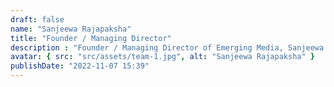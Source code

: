 ```yaml
---
draft: false
name: "Sanjeewa Rajapaksha"
title: "Founder / Managing Director"
description : "Founder / Managing Director of Emerging Media, Sanjeewa Rajapakshe brought up the company from its humble beginning in 2009 to become the largest display advertising network in Sri Lanka today. In 2016, he received the FLAME 2016 Western Province’s Entrepreneur Award in the Digital Advertising category from President Maithripala Sirisena. He has over 10 years of working experience in the advertising industry and holds an MBA from Cardiff Metropolitan University. He was previously employed at ART TV as the Marketing Manager."
avatar: { src: "src/assets/team-1.jpg", alt: "Sanjeewa Rajapaksha" }
publishDate: "2022-11-07 15:39"
---
```

